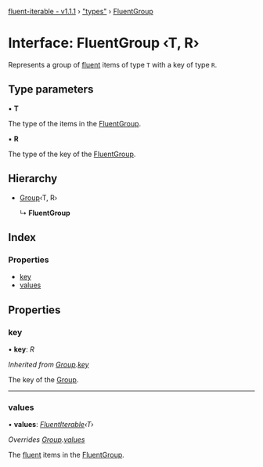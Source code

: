 [fluent-iterable - v1.1.1](../README.md) › ["types"](../modules/_types_.md) › [FluentGroup](_types_.fluentgroup.md)

# Interface: FluentGroup ‹**T, R**›

Represents a group of [fluent](../modules/_fluent_.md#fluent) items of type `T` with a key of type `R`.

## Type parameters

▪ **T**

The type of the items in the [FluentGroup](_types_.fluentgroup.md).

▪ **R**

The type of the key of the [FluentGroup](_types_.fluentgroup.md).

## Hierarchy

* [Group](_types_.group.md)‹T, R›

  ↳ **FluentGroup**

## Index

### Properties

* [key](_types_.fluentgroup.md#key)
* [values](_types_.fluentgroup.md#values)

## Properties

###  key

• **key**: *R*

*Inherited from [Group](_types_.group.md).[key](_types_.group.md#key)*

The key of the [Group](_types_.group.md).

___

###  values

• **values**: *[FluentIterable](_types_.fluentiterable.md)‹T›*

*Overrides [Group](_types_.group.md).[values](_types_.group.md#values)*

The [fluent](../modules/_fluent_.md#fluent) items in the [FluentGroup](_types_.fluentgroup.md).
